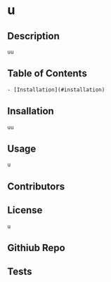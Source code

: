 
  # u

  ## Description
    uu

  ## Table of Contents
    
    - [Installation](#installation)

  ## Insallation
    uu

  ## Usage
    u

  ## Contributors
    

  ## License
    u

  ## Githiub Repo
   

   ## Tests
    
